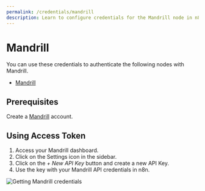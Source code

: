 ```yaml
---
permalink: /credentials/mandrill
description: Learn to configure credentials for the Mandrill node in n8n
---
```


# Mandrill

You can use these credentials to authenticate the following nodes with Mandrill.
- [Mandrill](../../nodes-library/nodes/Mandrill/README.md)

## Prerequisites

Create a [Mandrill](https://mandrillapp.com/login/) account.

## Using Access Token

1. Access your Mandrill dashboard.
2. Click on the Settings icon in the sidebar.
3. Click on the *+ New API Key* button and create a new API Key.
4. Use the key with your Mandrill API credentials in n8n.

![Getting Mandrill credentials](./using-api-key.gif)
